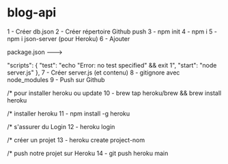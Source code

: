 # blog-api


1 - Créer db.json
2 - Créer répertoire Github push
3 - npm init
4 - npm i
5 - npm i json-server (pour Heroku)
6 -  Ajouter

package.json --->

  "scripts": {
    "test": "echo \"Error: no test specified\" && exit 1",
    "start": "node server.js"
  },
7 - Créer server.js (et contenu)
8 - gitignore avec node_modules
9 - Push sur Github

/* pour installer heroku ou update
10 - brew tap heroku/brew && brew install heroku  

/* installer heroku
11 - npm install -g heroku

/* s'assurer du Login
12 - heroku login

/* créer un projet
13 - heroku create project-nom

/* push notre projet sur Heroku
14 - git push heroku main
